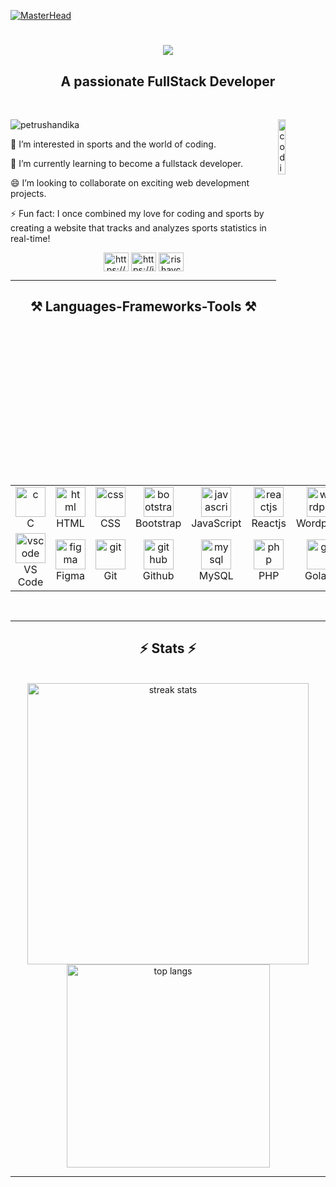 [![MasterHead](https://firebasestorage.googleapis.com/v0/b/flexi-coding.appspot.com/o/dempgi7-520f8d5f-63d4-4453-8822-dbc149ae27f8.gif?alt=media&token=91c0c7b2-93c3-4029-b011-1a8703c5730d)](https://rishavchanda.io)

<h1 align="center">
    <img src="https://readme-typing-svg.herokuapp.com/?font=Righteous&size=35&center=true&vCenter=true&width=500&height=70&duration=4000&lines=Hi+There!+👋;+I'm+Petrus+Handika!;" />
</h1>

<h2 align="center">A passionate FullStack Developer</h2>

<br/>

<div>

<img align="right" alt="coding" width="15%" src="https://media1.giphy.com/media/v1.Y2lkPTc5MGI3NjExMGppd3BucXMxenIzZjR6OG5uZ3IwemZhMTdwMG85aHg1NjdiaWUyNyZlcD12MV9pbnRlcm5hbF9naWZfYnlfaWQmY3Q9cw/Ll22OhMLAlVDb8UQWe/giphy_s.gif"/>

<p align="left"> <img src="https://komarev.com/ghpvc/?username=petrushandika&label=Profile%20views&color=0e75b6&style=flat" alt="petrushandika" /> </p>
 
👀 I’m interested in sports and the world of coding.

🌱 I’m currently learning to become a fullstack developer.

😄 I’m looking to collaborate on exciting web development projects.

⚡ Fun fact: I once combined my love for coding and sports by creating a website that tracks and analyzes sports statistics in real-time!

 </div>
 
<div align="center"> 
    <a href="https://www.linkedin.com/in/petrushandika/" target="blank"><img align="center" src="https://raw.githubusercontent.com/rahuldkjain/github-profile-readme-generator/master/src/images/icons/Social/linked-in-alt.svg" alt="https://www.linkedin.com/in/petrushandika/" height="30" width="40" /></a>
    <a href="https://instagram.com/petrushandika" target="blank"><img align="center" src="https://raw.githubusercontent.com/rahuldkjain/github-profile-readme-generator/master/src/images/icons/Social/instagram.svg" alt="https://instagram.com/petrushandika" height="30" width="40" /></a>
    <a href="https://twitter.com/petrushandika" target="blank"><img align="center" src="https://raw.githubusercontent.com/rahuldkjain/github-profile-readme-generator/master/src/images/icons/Social/twitter.svg" alt="rishavchanda" height="30" width="40" /></a>
</div>

 <hr/>
 
<h2 align="center">⚒️ Languages-Frameworks-Tools ⚒️</h2>
<br/>
<table align="center">

  <tr>
    <td align="center" width="96">
        <img src="https://skillicons.dev/icons?i=c" width="48" height="48" alt="c" />
        <br>C
    </td>
    <td align="center" width="96">
        <img src="https://skillicons.dev/icons?i=html" width="48" height="48" alt="html" />
        <br>HTML
    </td>
    <td align="center" width="96">
        <img src="https://skillicons.dev/icons?i=css" width="48" height="48" alt="css" />
        <br>CSS
    </td>
    <td align="center" width="96">
        <img src="https://skillicons.dev/icons?i=bootstrap" width="48" height="48" alt="bootstrap" />
        <br>Bootstrap
    </td>
    <td align="center" width="96">
        <img src="https://skillicons.dev/icons?i=javascript" width="48" height="48" alt="javascript" />
        <br>JavaScript
    </td>
    <td align="center" width="96">
        <img src="https://skillicons.dev/icons?i=react" width="48" height="48" alt="reactjs" />
        <br>Reactjs
    </td>
    <td align="center" width="96">
        <img src="https://skillicons.dev/icons?i=wordpress" width="48" height="48" alt="wordpresss" />
        <br>Wordpress
    </td>
</tr>
<tr>
    <td align="center" width="96">
        <img src="https://skillicons.dev/icons?i=vscode" width="48" height="48" alt="vscode" />
        <br>VS Code
    </td>
    <td align="center" width="96">
        <img src="https://skillicons.dev/icons?i=figma" width="48" height="48" alt="figma" />
        <br>Figma
    </td>
    <td align="center" width="96">
        <img src="https://skillicons.dev/icons?i=git" width="48" height="48" alt="git" />
        <br>Git
    </td>
    <td align="center" width="96">
        <img src="https://skillicons.dev/icons?i=github" width="48" height="48" alt="github" />
        <br>Github
    </td>
    <td align="center" width="96">
        <img src="https://skillicons.dev/icons?i=mysql" width="48" height="48" alt="mysql" />
        <br>MySQL
    </td>
    <td align="center" width="96">
        <img src="https://skillicons.dev/icons?i=php" width="48" height="48" alt="php" />
        <br>PHP
    </td>
    <td align="center" width="96">
        <img src="https://skillicons.dev/icons?i=go" width="48" height="48" alt="go" />
        <br>Golang
    </td>
</tr>
</table>

<br/>

<hr/>

<h2 align="center">⚡ Stats ⚡</h2>
<br>
<div align=center>
  <img width="450" src="https://github-readme-streak-stats-salesp07.vercel.app/?user=petrushandika&count_private=true&theme=react&border_radius=10" alt="streak stats"/>
  <!-- <img width=350 src="https://github-readme-stats-salesp07.vercel.app/api?username=petrushandika&count_private=true&show_icons=true&theme=react&rank_icon=github&border_radius=10" alt="readme stats" /> -->
  <img width=325 src="https://github-readme-stats-salesp07.vercel.app/api/top-langs/?username=petrushandika&hide=HTML&langs_count=8&layout=compact&theme=react&border_radius=10&size_weight=0.5&count_weight=0.5&exclude_repo=github-readme-stats" alt="top langs" />
</div>

<hr/>
